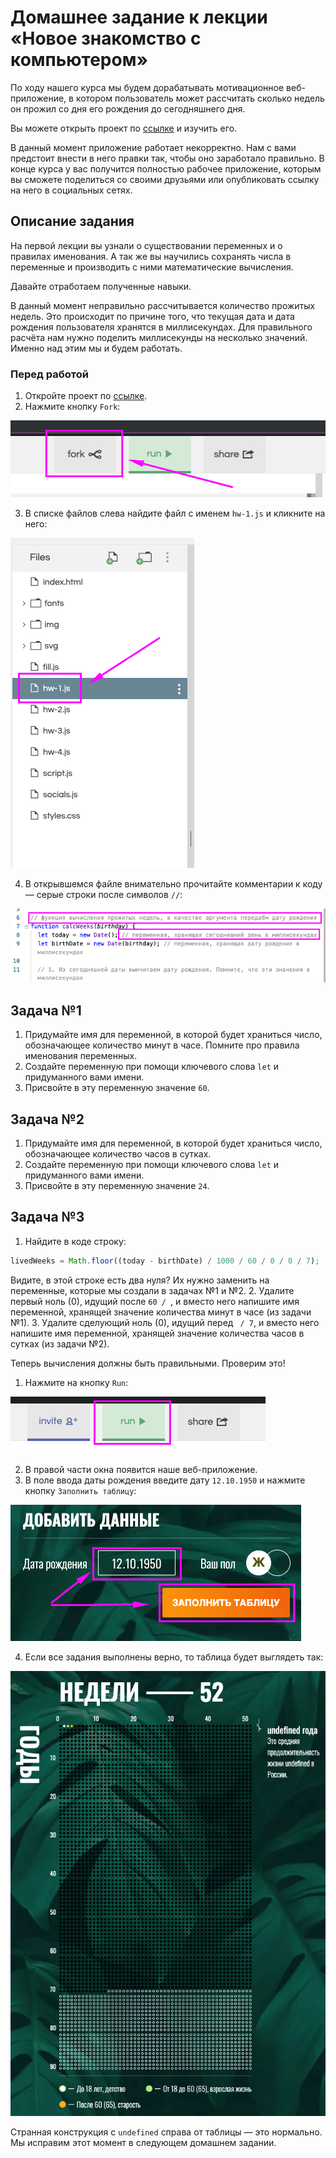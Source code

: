 # Домашнее задание к лекции «Новое знакомство с компьютером»

По ходу нашего курса мы будем дорабатывать мотивационное веб-приложение, в котором пользователь может рассчитать сколько недель он прожил со дня его рождения до сегодняшнего дня. 

Вы можете открыть проект по [ссылке](https://repl.it/@netologySD/SD-diploma) и изучить его. 

В данный момент приложение работает некорректно. Нам с вами предстоит внести в него правки так, чтобы оно заработало правильно. В конце курса у вас получится полностью рабочее приложение, которым вы сможете поделиться со своими друзьями или опубликовать ссылку на него в социальных сетях. 

## Описание задания
На первой лекции вы узнали о существовании переменных и о правилах именования. А так же вы научились сохранять числа в переменные и производить с ними математические вычисления. 

Давайте отработаем полученные навыки. 

В данный момент неправильно рассчитывается количество прожитых недель. Это происходит по причине того, что текущая дата и дата рождения пользователя хранятся в миллисекундах. Для правильного расчёта нам нужно поделить миллисекунды на несколько значений. Именно над этим мы и будем работать. 

### Перед работой
1. Откройте проект по [ссылке](https://repl.it/@netologySD/SD-diploma).
2. Нажмите кнопку `Fork`:

![Кнопка Fork](../assets/fork.png)

3. В списке файлов слева найдите файл с именем `hw-1.js` и кликните на него:

![Файл hw-1](../assets/hw-1.png)

4. В открывшемся файле внимательно прочитайте комментарии к коду — серые строки после символов `//`:

![Комментарии в коде](../assets/comments.png)


## Задача №1
1. Придумайте имя для переменной, в которой будет храниться число, обозначающее количество минут в часе. Помните про правила именования переменных.
2. Создайте переменную при помощи ключевого слова `let` и придуманного вами имени. 
3. Присвойте в эту переменную значение `60`.

## Задача №2
1. Придумайте имя для переменной, в которой будет храниться число, обозначающее количество часов в сутках. 
2. Создайте переменную при помощи ключевого слова `let` и придуманного вами имени. 
3. Присвойте в эту переменную значение `24`.

## Задача №3
1. Найдите в коде строку: 
```javascript
livedWeeks = Math.floor((today - birthDate) / 1000 / 60 / 0 / 0 / 7); 
```
Видите, в этой строке есть два нуля? Их нужно заменить на переменные, которые мы создали в задачах №1 и №2.
2. Удалите первый ноль (0), идущий после `60 / `, и вместо него напишите имя переменной, хранящей значение количества минут в часе (из задачи №1).
3. Удалите сделующий ноль (0), идущий перед ` / 7`, и вместо него напишите имя переменной, хранящей значение количества часов в сутках (из задачи №2). 

Теперь вычисления должны быть правильными. Проверим это!
1. Нажмите на кнопку `Run`: 

![Кнопка Run](../assets/run.png)

2. В правой части окна появится наше веб-приложение. 
3. В поле ввода даты рождения введите дату `12.10.1950` и нажмите кнопку `Заполнить таблицу`:

![Тестовые данные](../assets/input.png)

4. Если все задания выполнены верно, то таблица будет выглядеть так:

![Результат первого домашнего задания](../assets/result.png)

Странная конструкция с `undefined` справа от таблицы — это нормально. Мы исправим этот момент в следующем домашнем задании.
